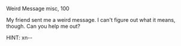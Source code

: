 Weird Message
misc, 100

My friend sent me a weird message. I can't figure out what it means, though. Can you help me out?

HINT:
xn--
